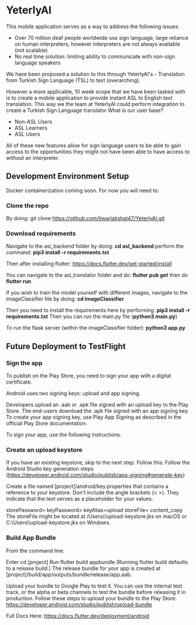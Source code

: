 # YeterlyAI

This mobile application serves as a way to address the following issues:
 - Over 70 million deaf people worldwide use sign language, large reliance on human interpreters, however interpreters are not always available (not scalable)
 - No real time solution: limiting ability to communicate with non-sign language speakers

We have been proposed a solution to this through YeterlyAI's - Translation from Turkish Sign Language (TSL) to text (overarching). 

However a more applicable, 10 week scope that we have been tasked with is to create a mobile application to provide instant ASL to English text translation. This way we the team at YeterlyAI could perform integration to create a Turkish Sign Language translator
What is our user base?
 - Non-ASL Users
 - ASL Learners
 - ASL Users

All of these new features allow for sign language users to be able to gain access to the opportunities they might not have been able to have access to without an interpreter.  


## Development Environment Setup

Docker containerization coming soon. For now you will need to:
### Clone the repo
By doing: git clone https://github.com/tiwariakshat47/YeterlyAI.git

### Download requirements
Navigate to the asl_backend folder by doing: **cd asl_backend**
perform the command: **pip3 install -r requirements.txt** 

Then after installing flutter: https://docs.flutter.dev/get-started/install

You can navigate to the asl_translator folder and do: 
**flutter pub get** then do 
**flutter run**

If you wish to train the model yourself with different images, navigate to the imageClassifier file by doing: 
**cd imageClassifier**

Then you need to install the requirements here by performing:
**pip3 install -r requirements.txt**
Then you can run the main.py file (**python3 main.py**)

To run the flask server (within the imageClassifier folder):
**python3 app.py**


## Future Deployment to TestFlight

### Sign the app
To publish on the Play Store, you need to sign your app with a digital certificate.

Android uses two signing keys: upload and app signing.

Developers upload an .aab or .apk file signed with an upload key to the Play Store.
The end-users download the .apk file signed with an app signing key.
To create your app signing key, use Play App Signing as described in the official Play Store documentation.

To sign your app, use the following instructions.

### Create an upload keystore

If you have an existing keystore, skip to the next step. Follow this:
Follow the Android Studio key generation steps (https://developer.android.com/studio/publish/app-signing#generate-key)

Create a file named [project]/android/key.properties that contains a reference to your keystore. Don't include the angle brackets (< >). They indicate that the text serves as a placeholder for your values.

storePassword=<password-from-previous-step>
keyPassword=<password-from-previous-step>
keyAlias=upload
storeFile=<keystore-file-location>
content_copy
The storeFile might be located at /Users/<user name>/upload-keystore.jks on macOS or C:\\Users\\<user name>\\upload-keystore.jks on Windows.

### Build App Bundle
From the command line:

Enter cd [project]
Run flutter build appbundle
(Running flutter build defaults to a release build.)
The release bundle for your app is created at [project]/build/app/outputs/bundle/release/app.aab.


Upload your bundle to Google Play to test it. You can use the internal test track, or the alpha or beta channels to test the bundle before releasing it in production.
Follow these steps to upload your bundle to the Play Store: https://developer.android.com/studio/publish/upload-bundle



Full Docs Here: 
https://docs.flutter.dev/deployment/android





